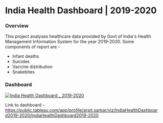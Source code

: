# India Health Dashboard | 2019-2020

<h3>Overview</h3>

This project analyses healthcare data provided by Govt of India's Health Management Information System for the year 2019-2020. Some components of report are - 
- Infant deaths
- Suicides
- Vaccine distribution
- Snakebites

<h3>Dashboard</h3>

[![India Health Dashboard _ 2019-2020](https://user-images.githubusercontent.com/100153057/155855678-6ea9c61c-23a9-4e55-83e2-6a404048908b.png)](https://public.tableau.com/app/profile/arpit.sarkar/viz/IndiaHealthDashboard2019-2020/IndiaHealthDashboard2019-2020)


Link to dashboard - https://public.tableau.com/app/profile/arpit.sarkar/viz/IndiaHealthDashboard2019-2020/IndiaHealthDashboard2019-2020
